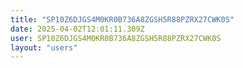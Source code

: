 ```yaml
---
title: "SP10Z6DJGS4M0KR0B736A8ZGSH5R88PZRX27CWK0S"
date: 2025-04-02T12:01:11.309Z
user: SP10Z6DJGS4M0KR0B736A8ZGSH5R88PZRX27CWK0S
layout: "users"
---
```

    